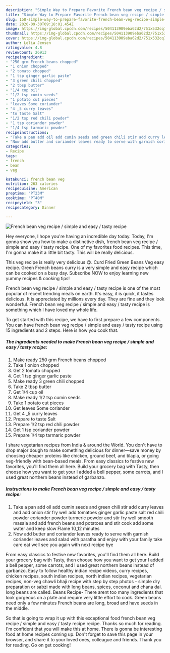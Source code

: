 ```yaml
---
description: "Simple Way to Prepare Favorite French bean veg recipe / simple and easy / tasty recipe"
title: "Simple Way to Prepare Favorite French bean veg recipe / simple and easy / tasty recipe"
slug: 158-simple-way-to-prepare-favorite-french-bean-veg-recipe-simple-and-easy-tasty-recipe
date: 2020-09-30T09:18:01.454Z
image: https://img-global.cpcdn.com/recipes/504113909eba62d2/751x532cq70/french-bean-veg-recipe-simple-and-easy-tasty-recipe-recipe-main-photo.jpg
thumbnail: https://img-global.cpcdn.com/recipes/504113909eba62d2/751x532cq70/french-bean-veg-recipe-simple-and-easy-tasty-recipe-recipe-main-photo.jpg
cover: https://img-global.cpcdn.com/recipes/504113909eba62d2/751x532cq70/french-bean-veg-recipe-simple-and-easy-tasty-recipe-recipe-main-photo.jpg
author: Lelia Jensen
ratingvalue: 4.8
reviewcount: 26913
recipeingredient:
- "250 grm French beans chopped"
- "1 onion chopped"
- "2 tomato chopped"
- "1 tsp ginger garlic paste"
- "3 green chili chopped"
- "2 tbsp butter"
- "1/4 cup oil"
- "1/2 tsp cumin seeds"
- "1 potato cut pieces"
- "leaves Some coriander"
- "4 _5 curry leaves"
- "to taste Salt"
- "1/2 tsp red chili powder"
- "1 tsp coriander powder"
- "1/4 tsp tarmaric powder"
recipeinstructions:
- "Take a pan add oil add cumin seeds and green chili stir add curry leaves and add onion stir fry well add tomatoes ginger garlic paste salt red chili powder coriander powder turmeric powder and stir fry well smooth masala and add french beans and potatoes and stir cook add some water and keep slow Flame 10_12 minutes"
- "Now add butter and coriander leaves ready to serve with garnish coriander leaves and salad with paratha and enjoy with your family take care eat well see you again with next recipe bye"
categories:
- Recipe
tags:
- french
- bean
- veg

katakunci: french bean veg 
nutrition: 263 calories
recipecuisine: American
preptime: "PT23M"
cooktime: "PT40M"
recipeyield: "3"
recipecategory: Dinner

---
```



![French bean veg recipe / simple and easy / tasty recipe](https://img-global.cpcdn.com/recipes/504113909eba62d2/751x532cq70/french-bean-veg-recipe-simple-and-easy-tasty-recipe-recipe-main-photo.jpg)

Hey everyone, I hope you're having an incredible day today. Today, I'm gonna show you how to make a distinctive dish, french bean veg recipe / simple and easy / tasty recipe. One of my favorites food recipes. This time, I'm gonna make it a little bit tasty. This will be really delicious.

This veg recipe is really very delicious 😋. Curd Fried Green Beans Veg easy recipe. Green French beans curry is a very simple and easy recipe which can be cooked on a busy day. Subscribe NOW to enjoy learning new yummy recipes &amp; cooking tips!

French bean veg recipe / simple and easy / tasty recipe is one of the most popular of recent trending meals on earth. It's easy, it is quick, it tastes delicious. It is appreciated by millions every day. They are fine and they look wonderful. French bean veg recipe / simple and easy / tasty recipe is something which I have loved my whole life.


To get started with this recipe, we have to first prepare a few components. You can have french bean veg recipe / simple and easy / tasty recipe using 15 ingredients and 2 steps. Here is how you cook that.

<!--inarticleads1-->

##### The ingredients needed to make French bean veg recipe / simple and easy / tasty recipe:

1. Make ready 250 grm French beans chopped
1. Take 1 onion chopped
1. Get 2 tomato chopped
1. Get 1 tsp ginger garlic paste
1. Make ready 3 green chili chopped
1. Take 2 tbsp butter
1. Get 1/4 cup oil
1. Make ready 1/2 tsp cumin seeds
1. Take 1 potato cut pieces
1. Get leaves Some coriander
1. Get 4 _5 curry leaves
1. Prepare to taste Salt
1. Prepare 1/2 tsp red chili powder
1. Get 1 tsp coriander powder
1. Prepare 1/4 tsp tarmaric powder


I share vegetarian recipes from India &amp; around the World. You don&#39;t have to drop major dough to make something delicious for dinner—save money by choosing cheaper proteins like chicken, ground beef, and tilapia, or going veg-friendly with bean-based meals. From easy classics to festive new favorites, you&#39;ll find them all here. Build your grocery bag with Tasty, then choose how you want to get your I added a bell pepper, some carrots, and I used great northern beans instead of garbanzo. 

<!--inarticleads2-->

##### Instructions to make French bean veg recipe / simple and easy / tasty recipe:

1. Take a pan add oil add cumin seeds and green chili stir add curry leaves and add onion stir fry well add tomatoes ginger garlic paste salt red chili powder coriander powder turmeric powder and stir fry well smooth masala and add french beans and potatoes and stir cook add some water and keep slow Flame 10_12 minutes
1. Now add butter and coriander leaves ready to serve with garnish coriander leaves and salad with paratha and enjoy with your family take care eat well see you again with next recipe bye


From easy classics to festive new favorites, you&#39;ll find them all here. Build your grocery bag with Tasty, then choose how you want to get your I added a bell pepper, some carrots, and I used great northern beans instead of garbanzo. Easy to follow healthy indian recipe videos, curry recipes, chicken recipes, south indian recipes, north indian recipes, vegetarian recipes, non-veg chawli bhaji recipe with step by step photos - simple dry preparation or sabzi made with long beans, spices, coconut and chana dal. long beans are called. Beans Recipe- There arent too many ingredients that look gorgeous on a plate and require very little effort to cook. Green beans need only a few minutes French beans are long, broad and have seeds in the middle. 

So that is going to wrap it up with this exceptional food french bean veg recipe / simple and easy / tasty recipe recipe. Thanks so much for reading. I'm confident that you will make this at home. There is gonna be interesting food at home recipes coming up. Don't forget to save this page in your browser, and share it to your loved ones, colleague and friends. Thank you for reading. Go on get cooking!

